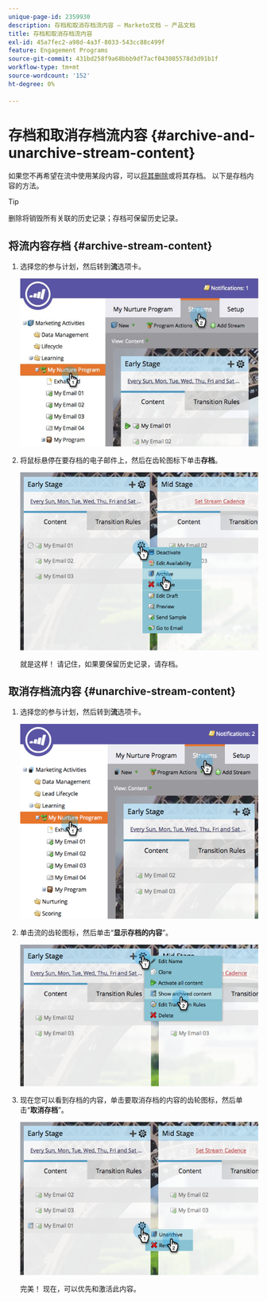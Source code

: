 ```yaml
---
unique-page-id: 2359930
description: 存档和取消存档流内容 — Marketo文档 — 产品文档
title: 存档和取消存档流内容
exl-id: 45a7fec2-a98d-4a3f-8033-543cc88c499f
feature: Engagement Programs
source-git-commit: 431bd258f9a68bbb9df7acf043085578d3d91b1f
workflow-type: tm+mt
source-wordcount: '152'
ht-degree: 0%

---
```


# 存档和取消存档流内容 {#archive-and-unarchive-stream-content}

如果您不再希望在流中使用某段内容，可以[将其删除](/help/marketo/product-docs/email-marketing/drip-nurturing/using-stream-content/remove-stream-content.md)或将其存档。 以下是存档内容的方法。

>[!TIP]
>
>删除将销毁所有关联的历史记录；存档可保留历史记录。

## 将流内容存档 {#archive-stream-content}

1. 选择您的参与计划，然后转到&#x200B;**流**&#x200B;选项卡。

   ![](assets/cloneasteam-4.jpg)

1. 将鼠标悬停在要存档的电子邮件上，然后在齿轮图标下单击&#x200B;**存档**。

   ![](assets/image2014-9-15-17-3a42-3a7.png)

   就是这样！ 请记住，如果要保留历史记录，请存档。

## 取消存档流内容 {#unarchive-stream-content}

1. 选择您的参与计划，然后转到&#x200B;**流**&#x200B;选项卡。

   ![](assets/image2014-9-15-17-3a42-3a11.png)

1. 单击流的齿轮图标，然后单击“**显示存档的内容**”。

   ![](assets/image2014-9-15-17-3a42-3a15.png)

1. 现在您可以看到存档的内容，单击要取消存档的内容的齿轮图标，然后单击“**取消存档**”。

   ![](assets/image2014-9-15-17-3a42-3a24.png)

   完美！ 现在，可以优先和激活此内容。

